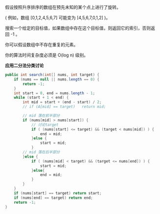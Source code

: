 假设按照升序排序的数组在预先未知的某个点上进行了旋转。

( 例如，数组 [0,1,2,4,5,6,7] 可能变为 [4,5,6,7,0,1,2] )。

搜索一个给定的目标值，如果数组中存在这个目标值，则返回它的索引，否则返回 -1 。

你可以假设数组中不存在重复的元素。

你的算法时间复杂度必须是 O(log n) 级别。

**应用二分法分类讨论**

```Java
public int search(int[] nums, int target) {
    if (nums == null || nums.length == 0) { 
        return -1; 
    } 
    int start = 0, end = nums.length - 1;
    while (start + 1 < end) {
        int mid = start + (end - start) / 2;
        // if (A[mid] == target)   return mid;

        // mid 落在前半部分
        if (nums[mid] > nums[start]) {    
            // 讨论target
            if ( (nums[start] <= target) && (target < nums[mid]) ) { 
                end = mid;
            }else {
                start = mid;
            }
        // mid 落在后半部分
        }else {   
            if ( (nums[mid] < target) && (target <= nums[end]) ) {
                start = mid;
            }else{
                end = mid;
            }
        }    
    }
    if (nums[start] == target) return start;
    if (nums[end] == target) return end;
    return -1;
}
```